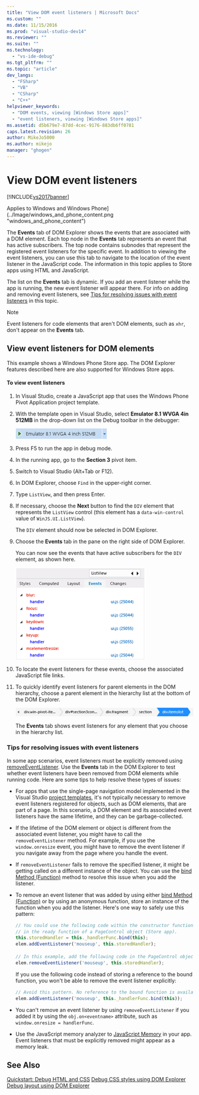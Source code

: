 ```yaml
---
title: "View DOM event listeners | Microsoft Docs"
ms.custom: ""
ms.date: 11/15/2016
ms.prod: "visual-studio-dev14"
ms.reviewer: ""
ms.suite: ""
ms.technology:
  - "vs-ide-debug"
ms.tgt_pltfrm: ""
ms.topic: "article"
dev_langs:
  - "FSharp"
  - "VB"
  - "CSharp"
  - "C++"
helpviewer_keywords:
  - "DOM events, viewing [Windows Store apps]"
  - "event listeners, viewing [Windows Store apps]"
ms.assetid: d5b679e7-87dd-4cec-9176-883db6ff0781
caps.latest.revision: 26
author: MikeJo5000
ms.author: mikejo
manager: "ghogen"
---
```

# View DOM event listeners
[!INCLUDE[vs2017banner](../includes/vs2017banner.md)]

Applies to Windows and Windows Phone](../Image/windows_and_phone_content.png "windows_and_phone_content")

 The **Events** tab of DOM Explorer shows the events that are associated with a DOM element. Each top node in the **Events** tab represents an event that has active subscribers. The top node contains subnodes that represent the registered event listeners for the specific event. In addition to viewing the event listeners, you can use this tab to navigate to the location of the event listener in the JavaScript code. The information in this topic applies to Store apps using HTML and JavaScript.

 The list on the **Events** tab is dynamic. If you add an event listener while the app is running, the new event listener will appear there. For info on adding and removing event listeners, see [Tips for resolving issues with event listeners](#Tips) in this topic.

> [!NOTE]
>  Event listeners for code elements that aren't DOM elements, such as `xhr`, don't appear on the **Events** tab.

## View event listeners for DOM elements
 This example shows a Windows Phone Store app. The DOM Explorer features described here are also supported for Windows Store apps.

#### To view event listeners

1.  In Visual Studio, create a JavaScript app that uses the Windows Phone Pivot Application project template.

2.  With the template open in Visual Studio, select **Emulator 8.1 WVGA 4in 512MB** in the drop-down list on the Debug toolbar in the debugger:

     ![Selecting a debug target](../debugger/media/js-dom-debug-target-emu.png "JS_DOM_Debug_Target_Emu")

3.  Press F5 to run the app in debug mode.

4.  In the running app, go to the **Section 3** pivot item.

5.  Switch to Visual Studio (Alt+Tab or F12).

6.  In DOM Explorer, choose `Find` in the upper-right corner.

7.  Type `ListView`, and then press Enter.

8.  If necessary, choose the **Next** button to find the `DIV` element that represents the `ListView` control (this element has a `data-win-control` value of `WinJS.UI.ListView`).

     The `DIV` element should now be selected in DOM Explorer.

9. Choose the **Events** tab in the pane on the right side of DOM Explorer.

     You can now see the events that have active subscribers for the `DIV` element, as shown here.

     ![Events Tab of the DOM Explorer](../debugger/media/js-dom-events.png "JS_DOM_Events")

10. To locate the event listeners for these events, choose the associated JavaScript file links.

11. To quickly identify event listeners for parent elements in the DOM hierarchy, choose a parent element in the hierarchy list at the bottom of the DOM Explorer.

     ![Selecting parent elements in the DOM hierarchy](../debugger/media/js-dom-breadcrumbs.png "JS_DOM_Breadcrumbs")

     The **Events** tab shows event listeners for any element that you choose in the hierarchy list.

###  <a name="Tips"></a> Tips for resolving issues with event listeners
 In some app scenarios, event listeners must be explicitly removed using [removeEventListener](http://msdn.microsoft.com/library/ie/ff975250\(v=vs.85\).aspx). Use the **Events** tab in the DOM Explorer to test whether event listeners have been removed from DOM elements while running code. Here are some tips to help resolve these types of issues:

-   For apps that use the single-page navigation model implemented in the Visual Studio [project templates](http://msdn.microsoft.com/library/windows/apps/hh758331.aspx), it's not typically necessary to remove event listeners registered for objects, such as DOM elements, that are part of a page. In this scenario, a DOM element and its associated event listeners have the same lifetime, and they can be garbage-collected.

-   If the lifetime of the DOM element or object is different from the associated event listener, you might have to call the `removeEventListener` method. For example, if you use the `window.onresize` event, you might have to remove the event listener if you navigate away from the page where you handle the event.

-   If `removeEventListener` fails to remove the specified listener, it might be getting called on a different instance of the object. You can use the [bind Method (Function)](/visualstudio/scripting-docs/javascript/reference/bind-method-function-javascript) method to resolve this issue when you add the listener.

-   To remove an event listener that was added by using either [bind Method (Function)](/visualstudio/scripting-docs/javascript/reference/bind-method-function-javascript) or by using an anonymous function, store an instance of the function when you add the listener. Here's one way to safely use this pattern:

    ```javascript
    // You could use the following code within the constructor function of an object, or
    // in the ready function of a PageControl object (Store app).
    this.storedHandler = this._handlerFunc.bind(this);
    elem.addEventListener('mouseup', this.storedHandler);

    // In this example, add the following code in the PageControl object's unload function.
    elem.removeEventListener('mouseup', this.storedHandler);

    ```

     If you use the following code instead of storing a reference to the bound function, you won't be able to remove the event listener explicitly:

    ```javascript
    // Avoid this pattern. No reference to the bound function is available.
    elem.addEventListener('mouseup', this._handlerFunc.bind(this));
    ```

-   You can't remove an event listener by using `removeEventListener` if you added it by using the `obj.on<eventname>` attribute, such as `window.onresize = handlerFunc`.

-   Use the JavaScript memory analyzer to [JavaScript Memory](../profiling/javascript-memory.md) in your app. Event listeners that must be explicitly removed might appear as a memory leak.

## See Also
 [Quickstart: Debug HTML and CSS](../debugger/quickstart-debug-html-and-css.md)
 [Debug CSS styles using DOM Explorer](../debugger/debug-css-styles-using-dom-explorer.md)
 [Debug layout using DOM Explorer](../debugger/debug-layout-using-dom-explorer.md)
